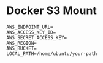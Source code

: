 # Docker S3 Mount

```
AWS_ENDPOINT_URL=
AWS_ACCESS_KEY_ID=
AWS_SECRET_ACCESS_KEY=
AWS_REGION=
AWS_BUCKET=
LOCAL_PATH=/home/ubuntu/your-path
```
